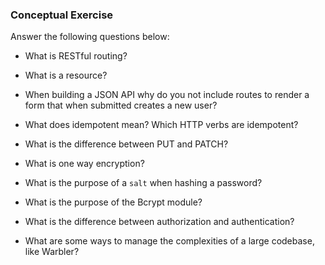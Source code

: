 ### Conceptual Exercise

Answer the following questions below:

- What is RESTful routing?

- What is a resource?

- When building a JSON API why do you not include routes to render a form that when submitted creates a new user?

- What does idempotent mean? Which HTTP verbs are idempotent?

- What is the difference between PUT and PATCH?

- What is one way encryption?

- What is the purpose of a `salt` when hashing a password?

- What is the purpose of the Bcrypt module?

- What is the difference between authorization and authentication?

- What are some ways to manage the complexities of a large codebase, like Warbler?
